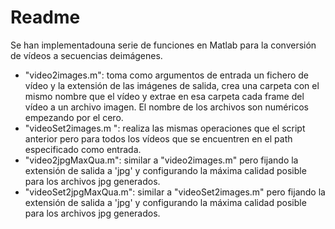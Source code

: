 # Readme

Se han implementadouna serie de funciones en Matlab para la conversión de vídeos a secuencias deimágenes.

- "video2images.m":     toma como argumentos de entrada un fichero de vídeo y la extensión de las     imágenes de salida, crea una carpeta con el mismo nombre que el vídeo y     extrae en esa carpeta cada frame del vídeo a un archivo imagen. El nombre     de los archivos son numéricos empezando por el cero.
- "videoSet2images.m     ":  realiza las mismas     operaciones que el script anterior pero para todos los vídeos que se     encuentren en el path especificado como entrada.
- "video2jpgMaxQua.m":     similar a "video2images.m" pero fijando la extensión de salida     a 'jpg' y configurando la máxima calidad posible para los archivos jpg     generados.
- "videoSet2jpgMaxQua.m":     similar a "videoSet2images.m" pero fijando la extensión de     salida a 'jpg' y configurando la máxima calidad posible para los archivos     jpg generados.